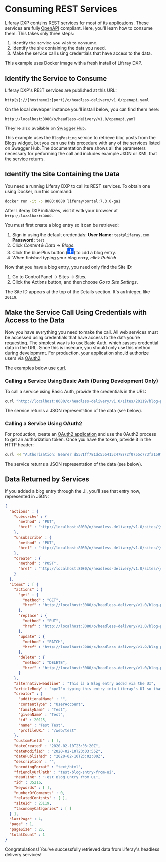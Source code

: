 # Consuming REST Services

Liferay DXP contains REST services for most of its applications. These services are fully [OpenAPI](https://app.swaggerhub.com/apis/liferayinc/headless-delivery) compliant. Here, you'll learn how to consume them. This takes only three steps:

1. Identify the service you wish to consume.
1. Identify the site containing the data you need.
1. Make the service call using credentials that have access to the data.

This example uses Docker image with a fresh install of Liferay DXP.

## Identify the Service to Consume

Liferay DXP's REST services are published at this URL: 

```
http[s]://[hostname]:[port]/o/headless-delivery/v1.0/openapi.yaml
```

On the local developer instance you'll install below, you can find them here: 

```
http://localhost:8080/o/headless-delivery/v1.0/openapi.yaml
```

They're also available on [Swagger Hub](https://app.swaggerhub.com/apis/liferayinc/headless-delivery). 

This example uses the `BlogPosting` service to retrieve blog posts from the Blogs widget, but you can use this procedure with any of the services listed on Swagger Hub. The documentation there shows all the parameters necessary for performing the call and includes example JSON or XML that the service returns.

## Identify the Site Containing the Data

You need a running Liferay DXP to call its REST services. To obtain one using Docker, run this command:

```bash
docker run -it -p 8080:8080 liferay/portal:7.3.0-ga1
```

After Liferay DXP initializes, visit it with your browser at `http://localhost:8080`.

You must first create a blog entry so it can be retrieved:

1. Sign in using the default credentials:
   **User Name:** `test@liferay.com`
   **Password:** `test`
1. Click *Content & Data* &rarr; *Blogs*.
1. Click the blue Plus button (![Add](../../images/icon-add.png)) to add a blog entry.
1. When finished typing your blog entry, click *Publish*.

Now that you have a blog entry, you need only find the Site ID:

1. Go to Control Panel &rarr; Sites &rarr; Sites.
1. Click the Actions button, and then choose *Go to Site Settings*.

The Site ID appears at the top of the Details section. It's an Integer, like `20119`.

## Make the Service Call Using Credentials with Access to the Data

Now you have everything you need to make the call. All web services must be accessed using credentials that have access to the data you're requesting. The simplest way is to use Basic Auth, which passes credential data in the URL. Since this is insecure, you should only use this method during development. For production, your application should authorize users via [OAuth2](../../installation-and-upgrades/securing-liferay/configuring-sso/using-oauth2/introduction-to-using-oauth2.md).

The examples below use [curl](https://curl.haxx.se).

### Calling a Service Using Basic Auth (During Development Only)

To call a service using Basic Auth, provide the credentials in the URL:

```bash
curl "http://localhost:8080/o/headless-delivery/v1.0/sites/20119/blog-postings/" -u 'test@liferay.com:test'
```

The service returns a JSON representation of the data (see below).

### Calling a Service Using OAuth2

For production, create an [OAuth2 application](../../installation-and-upgrades/securing-liferay/configuring-sso/using-oauth2/creating-oauth2-applications.md) and use the OAuth2 process to get an authorization token. Once you have the token, provide it in the HTTP header:

```bash
curl -H "Authorization: Bearer d5571ff781dc555415c478872f0755c773fa159" http://localhost:8080/o/headless-delivery/v1.0/sites/20119/blog-postings
```

The service returns a JSON representation of the data (see below).

## Data Returned by Services

If you added a blog entry through the UI, you'll see that entry now, represented in JSON:

```json
{
  "actions" : {
    "subscribe" : {
      "method" : "PUT",
      "href" : "http://localhost:8080/o/headless-delivery/v1.0/sites/{siteId}/blog-postings/subscribe"
    },
    "unsubscribe" : {
      "method" : "PUT",
      "href" : "http://localhost:8080/o/headless-delivery/v1.0/sites/{siteId}/blog-postings/unsubscribe"
    },
    "create" : {
      "method" : "POST",
      "href" : "http://localhost:8080/o/headless-delivery/v1.0/sites/{siteId}/blog-postings"
    }
  },
  "items" : [ {
    "actions" : {
      "get" : {
        "method" : "GET",
        "href" : "http://localhost:8080/o/headless-delivery/v1.0/blog-postings/{blogPostingId}"
      },
      "replace" : {
        "method" : "PUT",
        "href" : "http://localhost:8080/o/headless-delivery/v1.0/blog-postings/{blogPostingId}"
      },
      "update" : {
        "method" : "PATCH",
        "href" : "http://localhost:8080/o/headless-delivery/v1.0/blog-postings/{blogPostingId}"
      },
      "delete" : {
        "method" : "DELETE",
        "href" : "http://localhost:8080/o/headless-delivery/v1.0/blog-postings/{blogPostingId}"
      }
    },
    "alternativeHeadline" : "This is a Blog entry added via the UI",
    "articleBody" : "<p>I'm typing this entry into Liferay's UI so that I can retrieve it via REST services. The editor is&nbsp;<em>AlloyEditor</em>, an editor written specifically for Liferay's various kinds of content.&nbsp;</p>",
    "creator" : {
      "additionalName" : "",
      "contentType" : "UserAccount",
      "familyName" : "Test",
      "givenName" : "Test",
      "id" : 20125,
      "name" : "Test Test",
      "profileURL" : "/web/test"
    },
    "customFields" : [ ],
    "dateCreated" : "2020-02-10T23:03:20Z",
    "dateModified" : "2020-02-10T23:03:55Z",
    "datePublished" : "2020-02-10T23:02:00Z",
    "description" : "",
    "encodingFormat" : "text/html",
    "friendlyUrlPath" : "test-blog-entry-from-ui",
    "headline" : "Test Blog Entry from UI",
    "id" : 35216,
    "keywords" : [ ],
    "numberOfComments" : 0,
    "relatedContents" : [ ],
    "siteId" : 20119,
    "taxonomyCategories" : [ ]
  } ],
  "lastPage" : 1,
  "page" : 1,
  "pageSize" : 20,
  "totalCount" : 1
}
```

Congratulations! You've successfully retrieved data from Liferay's headless delivery services!
